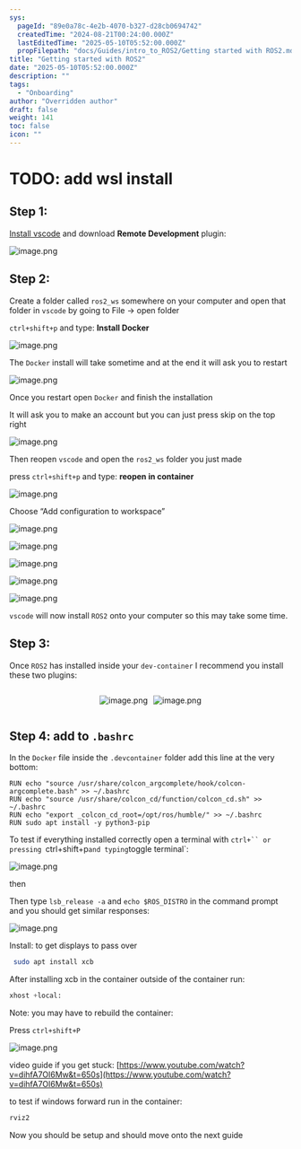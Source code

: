 ```yaml
---
sys:
  pageId: "89e0a78c-4e2b-4070-b327-d28cb0694742"
  createdTime: "2024-08-21T00:24:00.000Z"
  lastEditedTime: "2025-05-10T05:52:00.000Z"
  propFilepath: "docs/Guides/intro_to_ROS2/Getting started with ROS2.md"
title: "Getting started with ROS2"
date: "2025-05-10T05:52:00.000Z"
description: ""
tags:
  - "Onboarding"
author: "Overridden author"
draft: false
weight: 141
toc: false
icon: ""
---
```


# TODO: add wsl install

## Step 1:

[Install vscode](https://code.visualstudio.com/download) and download **Remote Development** plugin:

![image.png](https://prod-files-secure.s3.us-west-2.amazonaws.com/d518164a-d88e-44d1-a4ee-3adb3bd8bce0/efb52993-1881-4a40-b95e-6f020334f022/image.png?X-Amz-Algorithm=AWS4-HMAC-SHA256&X-Amz-Content-Sha256=UNSIGNED-PAYLOAD&X-Amz-Credential=ASIAZI2LB466QD7JS2EH%2F20250623%2Fus-west-2%2Fs3%2Faws4_request&X-Amz-Date=20250623T004622Z&X-Amz-Expires=3600&X-Amz-Security-Token=IQoJb3JpZ2luX2VjEBAaCXVzLXdlc3QtMiJHMEUCIAtNChLzuN%2B4vi5JVyHQT1%2FGNV2u3ozJ9zQgAa8pmBRTAiEA7JSOENePtCCZy%2Fractld9p6FhgtaON2SPTHPLtOBw18qiAQI%2Bf%2F%2F%2F%2F%2F%2F%2F%2F%2F%2FARAAGgw2Mzc0MjMxODM4MDUiDIrdc7wb4vJmLQkvMCrcA750O4J%2FaKkfOcYZqsMpFPsVHS%2F6ZSoG1r6lWS6rzAb2dLeYvx3%2Biw4C8SQYx480qQnneG2tmGDZ72Tur2NKeCd3poTQzdK0SKJrmDAFYkN1%2BAFjl80yHIyvcGGRbNxbpWK10OXee6gfUXetB5PTv5Ct2vyTE2rstNgYvERoL6wdMhWNjK3%2B8OMn0xknI1iGuqGpFDSQv6xjUGanjo7U4FgyWHKqqQa5PZiqq4ttImuLrjRsLe%2BUGuiQIo2Nrk8XbgkgrjJny%2BuNB5VWCr1NqUHvh0KJOBJMP%2BiIYWWk%2FewNEQ%2FTgNlgzGxx7LokQKnCvzxFSQq2B%2BEQqwbZXQCHlXl3O2DoKOMnhnp4QRxJJS4j%2F5zG%2Bx2qjAicAiGq4s9vuFNbUOYCCZouqATXJ%2BgGWNJch9QTOQIbWdG8%2F%2BavPiD4KT3%2B%2F5Tg99O2qugcKkrMFjJaRQgD1cloJtATrSl2i6SgyHHzP98Q5c903%2Fugw1qHTLMrI9QIowl5FHXUOJTJGqQzVaTlmQoIFgglcbXxZo0luHEFBgA%2BHR2JLQ%2Fa%2Bii9cA7K4nZixrKJcDSNDp2Xk9715Q4HG%2BFRsCSpftM0%2B7t5VdgPN8sMEUYaR9zQjed9eK5%2B7%2FO3RzxQhvQ6MJSo4sIGOqUB%2F1Iv2g3VxV2gfIgSWSOLG4wddbviy744NNwEYFKKPLgKeErvUnqctaQYaLQAEZqaxFOaIkIXwdB26%2FHKrftLEskyJivy0%2BpD8x9w9k6H2vJiLZTVZgTYokMTeQXSAR1nqxmHFTjhgtLqjUk76NAiUfa4ZLIoH3wpoJ5ODrRMs98YxL0K4%2FbQFTge%2Bty5KRo1BtsjgWqMGw8%2FltF%2FAgDmU71v8Y81&X-Amz-Signature=76b489f270c68955743e05f4df40360c20ef5f0fd94f183319d7d15d8da153c1&X-Amz-SignedHeaders=host&x-amz-checksum-mode=ENABLED&x-id=GetObject)

## Step 2:

Create a folder called `ros2_ws` somewhere on your computer and open that folder in `vscode` by going to File → open folder 

`ctrl+shift+p` and type: **Install Docker**

![image.png](https://prod-files-secure.s3.us-west-2.amazonaws.com/d518164a-d88e-44d1-a4ee-3adb3bd8bce0/2269dc0e-1cd5-47ff-bceb-c04ad9b2eab0/image.png?X-Amz-Algorithm=AWS4-HMAC-SHA256&X-Amz-Content-Sha256=UNSIGNED-PAYLOAD&X-Amz-Credential=ASIAZI2LB466QD7JS2EH%2F20250623%2Fus-west-2%2Fs3%2Faws4_request&X-Amz-Date=20250623T004622Z&X-Amz-Expires=3600&X-Amz-Security-Token=IQoJb3JpZ2luX2VjEBAaCXVzLXdlc3QtMiJHMEUCIAtNChLzuN%2B4vi5JVyHQT1%2FGNV2u3ozJ9zQgAa8pmBRTAiEA7JSOENePtCCZy%2Fractld9p6FhgtaON2SPTHPLtOBw18qiAQI%2Bf%2F%2F%2F%2F%2F%2F%2F%2F%2F%2FARAAGgw2Mzc0MjMxODM4MDUiDIrdc7wb4vJmLQkvMCrcA750O4J%2FaKkfOcYZqsMpFPsVHS%2F6ZSoG1r6lWS6rzAb2dLeYvx3%2Biw4C8SQYx480qQnneG2tmGDZ72Tur2NKeCd3poTQzdK0SKJrmDAFYkN1%2BAFjl80yHIyvcGGRbNxbpWK10OXee6gfUXetB5PTv5Ct2vyTE2rstNgYvERoL6wdMhWNjK3%2B8OMn0xknI1iGuqGpFDSQv6xjUGanjo7U4FgyWHKqqQa5PZiqq4ttImuLrjRsLe%2BUGuiQIo2Nrk8XbgkgrjJny%2BuNB5VWCr1NqUHvh0KJOBJMP%2BiIYWWk%2FewNEQ%2FTgNlgzGxx7LokQKnCvzxFSQq2B%2BEQqwbZXQCHlXl3O2DoKOMnhnp4QRxJJS4j%2F5zG%2Bx2qjAicAiGq4s9vuFNbUOYCCZouqATXJ%2BgGWNJch9QTOQIbWdG8%2F%2BavPiD4KT3%2B%2F5Tg99O2qugcKkrMFjJaRQgD1cloJtATrSl2i6SgyHHzP98Q5c903%2Fugw1qHTLMrI9QIowl5FHXUOJTJGqQzVaTlmQoIFgglcbXxZo0luHEFBgA%2BHR2JLQ%2Fa%2Bii9cA7K4nZixrKJcDSNDp2Xk9715Q4HG%2BFRsCSpftM0%2B7t5VdgPN8sMEUYaR9zQjed9eK5%2B7%2FO3RzxQhvQ6MJSo4sIGOqUB%2F1Iv2g3VxV2gfIgSWSOLG4wddbviy744NNwEYFKKPLgKeErvUnqctaQYaLQAEZqaxFOaIkIXwdB26%2FHKrftLEskyJivy0%2BpD8x9w9k6H2vJiLZTVZgTYokMTeQXSAR1nqxmHFTjhgtLqjUk76NAiUfa4ZLIoH3wpoJ5ODrRMs98YxL0K4%2FbQFTge%2Bty5KRo1BtsjgWqMGw8%2FltF%2FAgDmU71v8Y81&X-Amz-Signature=4759107e66bcca3601ad58dca258f7f2b5dfe3bd01cb3559fde04c39329ffc7a&X-Amz-SignedHeaders=host&x-amz-checksum-mode=ENABLED&x-id=GetObject)

The `Docker` install will take sometime and at the end it will ask you to restart

![image.png](https://prod-files-secure.s3.us-west-2.amazonaws.com/d518164a-d88e-44d1-a4ee-3adb3bd8bce0/ed233f78-be33-4b1f-b89c-9c346c0e961e/image.png?X-Amz-Algorithm=AWS4-HMAC-SHA256&X-Amz-Content-Sha256=UNSIGNED-PAYLOAD&X-Amz-Credential=ASIAZI2LB466QD7JS2EH%2F20250623%2Fus-west-2%2Fs3%2Faws4_request&X-Amz-Date=20250623T004622Z&X-Amz-Expires=3600&X-Amz-Security-Token=IQoJb3JpZ2luX2VjEBAaCXVzLXdlc3QtMiJHMEUCIAtNChLzuN%2B4vi5JVyHQT1%2FGNV2u3ozJ9zQgAa8pmBRTAiEA7JSOENePtCCZy%2Fractld9p6FhgtaON2SPTHPLtOBw18qiAQI%2Bf%2F%2F%2F%2F%2F%2F%2F%2F%2F%2FARAAGgw2Mzc0MjMxODM4MDUiDIrdc7wb4vJmLQkvMCrcA750O4J%2FaKkfOcYZqsMpFPsVHS%2F6ZSoG1r6lWS6rzAb2dLeYvx3%2Biw4C8SQYx480qQnneG2tmGDZ72Tur2NKeCd3poTQzdK0SKJrmDAFYkN1%2BAFjl80yHIyvcGGRbNxbpWK10OXee6gfUXetB5PTv5Ct2vyTE2rstNgYvERoL6wdMhWNjK3%2B8OMn0xknI1iGuqGpFDSQv6xjUGanjo7U4FgyWHKqqQa5PZiqq4ttImuLrjRsLe%2BUGuiQIo2Nrk8XbgkgrjJny%2BuNB5VWCr1NqUHvh0KJOBJMP%2BiIYWWk%2FewNEQ%2FTgNlgzGxx7LokQKnCvzxFSQq2B%2BEQqwbZXQCHlXl3O2DoKOMnhnp4QRxJJS4j%2F5zG%2Bx2qjAicAiGq4s9vuFNbUOYCCZouqATXJ%2BgGWNJch9QTOQIbWdG8%2F%2BavPiD4KT3%2B%2F5Tg99O2qugcKkrMFjJaRQgD1cloJtATrSl2i6SgyHHzP98Q5c903%2Fugw1qHTLMrI9QIowl5FHXUOJTJGqQzVaTlmQoIFgglcbXxZo0luHEFBgA%2BHR2JLQ%2Fa%2Bii9cA7K4nZixrKJcDSNDp2Xk9715Q4HG%2BFRsCSpftM0%2B7t5VdgPN8sMEUYaR9zQjed9eK5%2B7%2FO3RzxQhvQ6MJSo4sIGOqUB%2F1Iv2g3VxV2gfIgSWSOLG4wddbviy744NNwEYFKKPLgKeErvUnqctaQYaLQAEZqaxFOaIkIXwdB26%2FHKrftLEskyJivy0%2BpD8x9w9k6H2vJiLZTVZgTYokMTeQXSAR1nqxmHFTjhgtLqjUk76NAiUfa4ZLIoH3wpoJ5ODrRMs98YxL0K4%2FbQFTge%2Bty5KRo1BtsjgWqMGw8%2FltF%2FAgDmU71v8Y81&X-Amz-Signature=112b92abcb1eda81f3a6af7f0b31b514b373f76cac7d9837ecaad7b4b7bd0633&X-Amz-SignedHeaders=host&x-amz-checksum-mode=ENABLED&x-id=GetObject)

Once you restart open `Docker` and finish the installation

It will ask you to make an account but you can just press skip on the top right

![image.png](https://prod-files-secure.s3.us-west-2.amazonaws.com/d518164a-d88e-44d1-a4ee-3adb3bd8bce0/21010ad9-1659-4fd9-9f59-9932a09b2a3d/image.png?X-Amz-Algorithm=AWS4-HMAC-SHA256&X-Amz-Content-Sha256=UNSIGNED-PAYLOAD&X-Amz-Credential=ASIAZI2LB466QD7JS2EH%2F20250623%2Fus-west-2%2Fs3%2Faws4_request&X-Amz-Date=20250623T004622Z&X-Amz-Expires=3600&X-Amz-Security-Token=IQoJb3JpZ2luX2VjEBAaCXVzLXdlc3QtMiJHMEUCIAtNChLzuN%2B4vi5JVyHQT1%2FGNV2u3ozJ9zQgAa8pmBRTAiEA7JSOENePtCCZy%2Fractld9p6FhgtaON2SPTHPLtOBw18qiAQI%2Bf%2F%2F%2F%2F%2F%2F%2F%2F%2F%2FARAAGgw2Mzc0MjMxODM4MDUiDIrdc7wb4vJmLQkvMCrcA750O4J%2FaKkfOcYZqsMpFPsVHS%2F6ZSoG1r6lWS6rzAb2dLeYvx3%2Biw4C8SQYx480qQnneG2tmGDZ72Tur2NKeCd3poTQzdK0SKJrmDAFYkN1%2BAFjl80yHIyvcGGRbNxbpWK10OXee6gfUXetB5PTv5Ct2vyTE2rstNgYvERoL6wdMhWNjK3%2B8OMn0xknI1iGuqGpFDSQv6xjUGanjo7U4FgyWHKqqQa5PZiqq4ttImuLrjRsLe%2BUGuiQIo2Nrk8XbgkgrjJny%2BuNB5VWCr1NqUHvh0KJOBJMP%2BiIYWWk%2FewNEQ%2FTgNlgzGxx7LokQKnCvzxFSQq2B%2BEQqwbZXQCHlXl3O2DoKOMnhnp4QRxJJS4j%2F5zG%2Bx2qjAicAiGq4s9vuFNbUOYCCZouqATXJ%2BgGWNJch9QTOQIbWdG8%2F%2BavPiD4KT3%2B%2F5Tg99O2qugcKkrMFjJaRQgD1cloJtATrSl2i6SgyHHzP98Q5c903%2Fugw1qHTLMrI9QIowl5FHXUOJTJGqQzVaTlmQoIFgglcbXxZo0luHEFBgA%2BHR2JLQ%2Fa%2Bii9cA7K4nZixrKJcDSNDp2Xk9715Q4HG%2BFRsCSpftM0%2B7t5VdgPN8sMEUYaR9zQjed9eK5%2B7%2FO3RzxQhvQ6MJSo4sIGOqUB%2F1Iv2g3VxV2gfIgSWSOLG4wddbviy744NNwEYFKKPLgKeErvUnqctaQYaLQAEZqaxFOaIkIXwdB26%2FHKrftLEskyJivy0%2BpD8x9w9k6H2vJiLZTVZgTYokMTeQXSAR1nqxmHFTjhgtLqjUk76NAiUfa4ZLIoH3wpoJ5ODrRMs98YxL0K4%2FbQFTge%2Bty5KRo1BtsjgWqMGw8%2FltF%2FAgDmU71v8Y81&X-Amz-Signature=7fec4ded599d02925c33229830a69144949fca8261e18e50972f3a7a6b6d4721&X-Amz-SignedHeaders=host&x-amz-checksum-mode=ENABLED&x-id=GetObject)

Then reopen `vscode` and open the `ros2_ws` folder you just made

press `ctrl+shift+p` and type: **reopen in container**

![image.png](https://prod-files-secure.s3.us-west-2.amazonaws.com/d518164a-d88e-44d1-a4ee-3adb3bd8bce0/4e93b8c2-41ad-488c-8095-c74205196118/image.png?X-Amz-Algorithm=AWS4-HMAC-SHA256&X-Amz-Content-Sha256=UNSIGNED-PAYLOAD&X-Amz-Credential=ASIAZI2LB466QD7JS2EH%2F20250623%2Fus-west-2%2Fs3%2Faws4_request&X-Amz-Date=20250623T004622Z&X-Amz-Expires=3600&X-Amz-Security-Token=IQoJb3JpZ2luX2VjEBAaCXVzLXdlc3QtMiJHMEUCIAtNChLzuN%2B4vi5JVyHQT1%2FGNV2u3ozJ9zQgAa8pmBRTAiEA7JSOENePtCCZy%2Fractld9p6FhgtaON2SPTHPLtOBw18qiAQI%2Bf%2F%2F%2F%2F%2F%2F%2F%2F%2F%2FARAAGgw2Mzc0MjMxODM4MDUiDIrdc7wb4vJmLQkvMCrcA750O4J%2FaKkfOcYZqsMpFPsVHS%2F6ZSoG1r6lWS6rzAb2dLeYvx3%2Biw4C8SQYx480qQnneG2tmGDZ72Tur2NKeCd3poTQzdK0SKJrmDAFYkN1%2BAFjl80yHIyvcGGRbNxbpWK10OXee6gfUXetB5PTv5Ct2vyTE2rstNgYvERoL6wdMhWNjK3%2B8OMn0xknI1iGuqGpFDSQv6xjUGanjo7U4FgyWHKqqQa5PZiqq4ttImuLrjRsLe%2BUGuiQIo2Nrk8XbgkgrjJny%2BuNB5VWCr1NqUHvh0KJOBJMP%2BiIYWWk%2FewNEQ%2FTgNlgzGxx7LokQKnCvzxFSQq2B%2BEQqwbZXQCHlXl3O2DoKOMnhnp4QRxJJS4j%2F5zG%2Bx2qjAicAiGq4s9vuFNbUOYCCZouqATXJ%2BgGWNJch9QTOQIbWdG8%2F%2BavPiD4KT3%2B%2F5Tg99O2qugcKkrMFjJaRQgD1cloJtATrSl2i6SgyHHzP98Q5c903%2Fugw1qHTLMrI9QIowl5FHXUOJTJGqQzVaTlmQoIFgglcbXxZo0luHEFBgA%2BHR2JLQ%2Fa%2Bii9cA7K4nZixrKJcDSNDp2Xk9715Q4HG%2BFRsCSpftM0%2B7t5VdgPN8sMEUYaR9zQjed9eK5%2B7%2FO3RzxQhvQ6MJSo4sIGOqUB%2F1Iv2g3VxV2gfIgSWSOLG4wddbviy744NNwEYFKKPLgKeErvUnqctaQYaLQAEZqaxFOaIkIXwdB26%2FHKrftLEskyJivy0%2BpD8x9w9k6H2vJiLZTVZgTYokMTeQXSAR1nqxmHFTjhgtLqjUk76NAiUfa4ZLIoH3wpoJ5ODrRMs98YxL0K4%2FbQFTge%2Bty5KRo1BtsjgWqMGw8%2FltF%2FAgDmU71v8Y81&X-Amz-Signature=0d860cfd8dece5dd9e6279ba840441d28b7a8c825f706bcfed4ee40d9cd53d80&X-Amz-SignedHeaders=host&x-amz-checksum-mode=ENABLED&x-id=GetObject)

Choose “Add configuration to workspace”

![image.png](https://prod-files-secure.s3.us-west-2.amazonaws.com/d518164a-d88e-44d1-a4ee-3adb3bd8bce0/9560b282-5060-4989-ba37-97e7b2c22476/image.png?X-Amz-Algorithm=AWS4-HMAC-SHA256&X-Amz-Content-Sha256=UNSIGNED-PAYLOAD&X-Amz-Credential=ASIAZI2LB466QD7JS2EH%2F20250623%2Fus-west-2%2Fs3%2Faws4_request&X-Amz-Date=20250623T004622Z&X-Amz-Expires=3600&X-Amz-Security-Token=IQoJb3JpZ2luX2VjEBAaCXVzLXdlc3QtMiJHMEUCIAtNChLzuN%2B4vi5JVyHQT1%2FGNV2u3ozJ9zQgAa8pmBRTAiEA7JSOENePtCCZy%2Fractld9p6FhgtaON2SPTHPLtOBw18qiAQI%2Bf%2F%2F%2F%2F%2F%2F%2F%2F%2F%2FARAAGgw2Mzc0MjMxODM4MDUiDIrdc7wb4vJmLQkvMCrcA750O4J%2FaKkfOcYZqsMpFPsVHS%2F6ZSoG1r6lWS6rzAb2dLeYvx3%2Biw4C8SQYx480qQnneG2tmGDZ72Tur2NKeCd3poTQzdK0SKJrmDAFYkN1%2BAFjl80yHIyvcGGRbNxbpWK10OXee6gfUXetB5PTv5Ct2vyTE2rstNgYvERoL6wdMhWNjK3%2B8OMn0xknI1iGuqGpFDSQv6xjUGanjo7U4FgyWHKqqQa5PZiqq4ttImuLrjRsLe%2BUGuiQIo2Nrk8XbgkgrjJny%2BuNB5VWCr1NqUHvh0KJOBJMP%2BiIYWWk%2FewNEQ%2FTgNlgzGxx7LokQKnCvzxFSQq2B%2BEQqwbZXQCHlXl3O2DoKOMnhnp4QRxJJS4j%2F5zG%2Bx2qjAicAiGq4s9vuFNbUOYCCZouqATXJ%2BgGWNJch9QTOQIbWdG8%2F%2BavPiD4KT3%2B%2F5Tg99O2qugcKkrMFjJaRQgD1cloJtATrSl2i6SgyHHzP98Q5c903%2Fugw1qHTLMrI9QIowl5FHXUOJTJGqQzVaTlmQoIFgglcbXxZo0luHEFBgA%2BHR2JLQ%2Fa%2Bii9cA7K4nZixrKJcDSNDp2Xk9715Q4HG%2BFRsCSpftM0%2B7t5VdgPN8sMEUYaR9zQjed9eK5%2B7%2FO3RzxQhvQ6MJSo4sIGOqUB%2F1Iv2g3VxV2gfIgSWSOLG4wddbviy744NNwEYFKKPLgKeErvUnqctaQYaLQAEZqaxFOaIkIXwdB26%2FHKrftLEskyJivy0%2BpD8x9w9k6H2vJiLZTVZgTYokMTeQXSAR1nqxmHFTjhgtLqjUk76NAiUfa4ZLIoH3wpoJ5ODrRMs98YxL0K4%2FbQFTge%2Bty5KRo1BtsjgWqMGw8%2FltF%2FAgDmU71v8Y81&X-Amz-Signature=0f52b91e61beef92da7e81e4960d009f5c058314662e84a1ab5878b416a2f2fa&X-Amz-SignedHeaders=host&x-amz-checksum-mode=ENABLED&x-id=GetObject)

![image.png](https://prod-files-secure.s3.us-west-2.amazonaws.com/d518164a-d88e-44d1-a4ee-3adb3bd8bce0/2ee63f81-886b-48e8-a553-dc6e5eac99e4/image.png?X-Amz-Algorithm=AWS4-HMAC-SHA256&X-Amz-Content-Sha256=UNSIGNED-PAYLOAD&X-Amz-Credential=ASIAZI2LB466QD7JS2EH%2F20250623%2Fus-west-2%2Fs3%2Faws4_request&X-Amz-Date=20250623T004622Z&X-Amz-Expires=3600&X-Amz-Security-Token=IQoJb3JpZ2luX2VjEBAaCXVzLXdlc3QtMiJHMEUCIAtNChLzuN%2B4vi5JVyHQT1%2FGNV2u3ozJ9zQgAa8pmBRTAiEA7JSOENePtCCZy%2Fractld9p6FhgtaON2SPTHPLtOBw18qiAQI%2Bf%2F%2F%2F%2F%2F%2F%2F%2F%2F%2FARAAGgw2Mzc0MjMxODM4MDUiDIrdc7wb4vJmLQkvMCrcA750O4J%2FaKkfOcYZqsMpFPsVHS%2F6ZSoG1r6lWS6rzAb2dLeYvx3%2Biw4C8SQYx480qQnneG2tmGDZ72Tur2NKeCd3poTQzdK0SKJrmDAFYkN1%2BAFjl80yHIyvcGGRbNxbpWK10OXee6gfUXetB5PTv5Ct2vyTE2rstNgYvERoL6wdMhWNjK3%2B8OMn0xknI1iGuqGpFDSQv6xjUGanjo7U4FgyWHKqqQa5PZiqq4ttImuLrjRsLe%2BUGuiQIo2Nrk8XbgkgrjJny%2BuNB5VWCr1NqUHvh0KJOBJMP%2BiIYWWk%2FewNEQ%2FTgNlgzGxx7LokQKnCvzxFSQq2B%2BEQqwbZXQCHlXl3O2DoKOMnhnp4QRxJJS4j%2F5zG%2Bx2qjAicAiGq4s9vuFNbUOYCCZouqATXJ%2BgGWNJch9QTOQIbWdG8%2F%2BavPiD4KT3%2B%2F5Tg99O2qugcKkrMFjJaRQgD1cloJtATrSl2i6SgyHHzP98Q5c903%2Fugw1qHTLMrI9QIowl5FHXUOJTJGqQzVaTlmQoIFgglcbXxZo0luHEFBgA%2BHR2JLQ%2Fa%2Bii9cA7K4nZixrKJcDSNDp2Xk9715Q4HG%2BFRsCSpftM0%2B7t5VdgPN8sMEUYaR9zQjed9eK5%2B7%2FO3RzxQhvQ6MJSo4sIGOqUB%2F1Iv2g3VxV2gfIgSWSOLG4wddbviy744NNwEYFKKPLgKeErvUnqctaQYaLQAEZqaxFOaIkIXwdB26%2FHKrftLEskyJivy0%2BpD8x9w9k6H2vJiLZTVZgTYokMTeQXSAR1nqxmHFTjhgtLqjUk76NAiUfa4ZLIoH3wpoJ5ODrRMs98YxL0K4%2FbQFTge%2Bty5KRo1BtsjgWqMGw8%2FltF%2FAgDmU71v8Y81&X-Amz-Signature=cba4f19717507ff536021e4b1f232b5f8fdb54350e6af96e45a56c1882d0aa44&X-Amz-SignedHeaders=host&x-amz-checksum-mode=ENABLED&x-id=GetObject)

![image.png](https://prod-files-secure.s3.us-west-2.amazonaws.com/d518164a-d88e-44d1-a4ee-3adb3bd8bce0/ae1580b2-b048-407e-aed9-b584224a7a04/image.png?X-Amz-Algorithm=AWS4-HMAC-SHA256&X-Amz-Content-Sha256=UNSIGNED-PAYLOAD&X-Amz-Credential=ASIAZI2LB466QD7JS2EH%2F20250623%2Fus-west-2%2Fs3%2Faws4_request&X-Amz-Date=20250623T004622Z&X-Amz-Expires=3600&X-Amz-Security-Token=IQoJb3JpZ2luX2VjEBAaCXVzLXdlc3QtMiJHMEUCIAtNChLzuN%2B4vi5JVyHQT1%2FGNV2u3ozJ9zQgAa8pmBRTAiEA7JSOENePtCCZy%2Fractld9p6FhgtaON2SPTHPLtOBw18qiAQI%2Bf%2F%2F%2F%2F%2F%2F%2F%2F%2F%2FARAAGgw2Mzc0MjMxODM4MDUiDIrdc7wb4vJmLQkvMCrcA750O4J%2FaKkfOcYZqsMpFPsVHS%2F6ZSoG1r6lWS6rzAb2dLeYvx3%2Biw4C8SQYx480qQnneG2tmGDZ72Tur2NKeCd3poTQzdK0SKJrmDAFYkN1%2BAFjl80yHIyvcGGRbNxbpWK10OXee6gfUXetB5PTv5Ct2vyTE2rstNgYvERoL6wdMhWNjK3%2B8OMn0xknI1iGuqGpFDSQv6xjUGanjo7U4FgyWHKqqQa5PZiqq4ttImuLrjRsLe%2BUGuiQIo2Nrk8XbgkgrjJny%2BuNB5VWCr1NqUHvh0KJOBJMP%2BiIYWWk%2FewNEQ%2FTgNlgzGxx7LokQKnCvzxFSQq2B%2BEQqwbZXQCHlXl3O2DoKOMnhnp4QRxJJS4j%2F5zG%2Bx2qjAicAiGq4s9vuFNbUOYCCZouqATXJ%2BgGWNJch9QTOQIbWdG8%2F%2BavPiD4KT3%2B%2F5Tg99O2qugcKkrMFjJaRQgD1cloJtATrSl2i6SgyHHzP98Q5c903%2Fugw1qHTLMrI9QIowl5FHXUOJTJGqQzVaTlmQoIFgglcbXxZo0luHEFBgA%2BHR2JLQ%2Fa%2Bii9cA7K4nZixrKJcDSNDp2Xk9715Q4HG%2BFRsCSpftM0%2B7t5VdgPN8sMEUYaR9zQjed9eK5%2B7%2FO3RzxQhvQ6MJSo4sIGOqUB%2F1Iv2g3VxV2gfIgSWSOLG4wddbviy744NNwEYFKKPLgKeErvUnqctaQYaLQAEZqaxFOaIkIXwdB26%2FHKrftLEskyJivy0%2BpD8x9w9k6H2vJiLZTVZgTYokMTeQXSAR1nqxmHFTjhgtLqjUk76NAiUfa4ZLIoH3wpoJ5ODrRMs98YxL0K4%2FbQFTge%2Bty5KRo1BtsjgWqMGw8%2FltF%2FAgDmU71v8Y81&X-Amz-Signature=6f0cca8192bb343b64efb989ef343b20af1e7bda255c07f41900453897c855ed&X-Amz-SignedHeaders=host&x-amz-checksum-mode=ENABLED&x-id=GetObject)

![image.png](https://prod-files-secure.s3.us-west-2.amazonaws.com/d518164a-d88e-44d1-a4ee-3adb3bd8bce0/53255b28-f75e-430f-b9e3-c0ac8577e42b/image.png?X-Amz-Algorithm=AWS4-HMAC-SHA256&X-Amz-Content-Sha256=UNSIGNED-PAYLOAD&X-Amz-Credential=ASIAZI2LB466QD7JS2EH%2F20250623%2Fus-west-2%2Fs3%2Faws4_request&X-Amz-Date=20250623T004622Z&X-Amz-Expires=3600&X-Amz-Security-Token=IQoJb3JpZ2luX2VjEBAaCXVzLXdlc3QtMiJHMEUCIAtNChLzuN%2B4vi5JVyHQT1%2FGNV2u3ozJ9zQgAa8pmBRTAiEA7JSOENePtCCZy%2Fractld9p6FhgtaON2SPTHPLtOBw18qiAQI%2Bf%2F%2F%2F%2F%2F%2F%2F%2F%2F%2FARAAGgw2Mzc0MjMxODM4MDUiDIrdc7wb4vJmLQkvMCrcA750O4J%2FaKkfOcYZqsMpFPsVHS%2F6ZSoG1r6lWS6rzAb2dLeYvx3%2Biw4C8SQYx480qQnneG2tmGDZ72Tur2NKeCd3poTQzdK0SKJrmDAFYkN1%2BAFjl80yHIyvcGGRbNxbpWK10OXee6gfUXetB5PTv5Ct2vyTE2rstNgYvERoL6wdMhWNjK3%2B8OMn0xknI1iGuqGpFDSQv6xjUGanjo7U4FgyWHKqqQa5PZiqq4ttImuLrjRsLe%2BUGuiQIo2Nrk8XbgkgrjJny%2BuNB5VWCr1NqUHvh0KJOBJMP%2BiIYWWk%2FewNEQ%2FTgNlgzGxx7LokQKnCvzxFSQq2B%2BEQqwbZXQCHlXl3O2DoKOMnhnp4QRxJJS4j%2F5zG%2Bx2qjAicAiGq4s9vuFNbUOYCCZouqATXJ%2BgGWNJch9QTOQIbWdG8%2F%2BavPiD4KT3%2B%2F5Tg99O2qugcKkrMFjJaRQgD1cloJtATrSl2i6SgyHHzP98Q5c903%2Fugw1qHTLMrI9QIowl5FHXUOJTJGqQzVaTlmQoIFgglcbXxZo0luHEFBgA%2BHR2JLQ%2Fa%2Bii9cA7K4nZixrKJcDSNDp2Xk9715Q4HG%2BFRsCSpftM0%2B7t5VdgPN8sMEUYaR9zQjed9eK5%2B7%2FO3RzxQhvQ6MJSo4sIGOqUB%2F1Iv2g3VxV2gfIgSWSOLG4wddbviy744NNwEYFKKPLgKeErvUnqctaQYaLQAEZqaxFOaIkIXwdB26%2FHKrftLEskyJivy0%2BpD8x9w9k6H2vJiLZTVZgTYokMTeQXSAR1nqxmHFTjhgtLqjUk76NAiUfa4ZLIoH3wpoJ5ODrRMs98YxL0K4%2FbQFTge%2Bty5KRo1BtsjgWqMGw8%2FltF%2FAgDmU71v8Y81&X-Amz-Signature=6bd04fb99f1e88eab551a696fd334d768777a8e11e88124dbed8f43e9efa08dc&X-Amz-SignedHeaders=host&x-amz-checksum-mode=ENABLED&x-id=GetObject)

![image.png](https://prod-files-secure.s3.us-west-2.amazonaws.com/d518164a-d88e-44d1-a4ee-3adb3bd8bce0/7c562767-5af9-4ffb-97d1-327bcdf4ee00/image.png?X-Amz-Algorithm=AWS4-HMAC-SHA256&X-Amz-Content-Sha256=UNSIGNED-PAYLOAD&X-Amz-Credential=ASIAZI2LB466QD7JS2EH%2F20250623%2Fus-west-2%2Fs3%2Faws4_request&X-Amz-Date=20250623T004622Z&X-Amz-Expires=3600&X-Amz-Security-Token=IQoJb3JpZ2luX2VjEBAaCXVzLXdlc3QtMiJHMEUCIAtNChLzuN%2B4vi5JVyHQT1%2FGNV2u3ozJ9zQgAa8pmBRTAiEA7JSOENePtCCZy%2Fractld9p6FhgtaON2SPTHPLtOBw18qiAQI%2Bf%2F%2F%2F%2F%2F%2F%2F%2F%2F%2FARAAGgw2Mzc0MjMxODM4MDUiDIrdc7wb4vJmLQkvMCrcA750O4J%2FaKkfOcYZqsMpFPsVHS%2F6ZSoG1r6lWS6rzAb2dLeYvx3%2Biw4C8SQYx480qQnneG2tmGDZ72Tur2NKeCd3poTQzdK0SKJrmDAFYkN1%2BAFjl80yHIyvcGGRbNxbpWK10OXee6gfUXetB5PTv5Ct2vyTE2rstNgYvERoL6wdMhWNjK3%2B8OMn0xknI1iGuqGpFDSQv6xjUGanjo7U4FgyWHKqqQa5PZiqq4ttImuLrjRsLe%2BUGuiQIo2Nrk8XbgkgrjJny%2BuNB5VWCr1NqUHvh0KJOBJMP%2BiIYWWk%2FewNEQ%2FTgNlgzGxx7LokQKnCvzxFSQq2B%2BEQqwbZXQCHlXl3O2DoKOMnhnp4QRxJJS4j%2F5zG%2Bx2qjAicAiGq4s9vuFNbUOYCCZouqATXJ%2BgGWNJch9QTOQIbWdG8%2F%2BavPiD4KT3%2B%2F5Tg99O2qugcKkrMFjJaRQgD1cloJtATrSl2i6SgyHHzP98Q5c903%2Fugw1qHTLMrI9QIowl5FHXUOJTJGqQzVaTlmQoIFgglcbXxZo0luHEFBgA%2BHR2JLQ%2Fa%2Bii9cA7K4nZixrKJcDSNDp2Xk9715Q4HG%2BFRsCSpftM0%2B7t5VdgPN8sMEUYaR9zQjed9eK5%2B7%2FO3RzxQhvQ6MJSo4sIGOqUB%2F1Iv2g3VxV2gfIgSWSOLG4wddbviy744NNwEYFKKPLgKeErvUnqctaQYaLQAEZqaxFOaIkIXwdB26%2FHKrftLEskyJivy0%2BpD8x9w9k6H2vJiLZTVZgTYokMTeQXSAR1nqxmHFTjhgtLqjUk76NAiUfa4ZLIoH3wpoJ5ODrRMs98YxL0K4%2FbQFTge%2Bty5KRo1BtsjgWqMGw8%2FltF%2FAgDmU71v8Y81&X-Amz-Signature=f5ccc7fbc5a5ec5ad842eea4e5ea833b8e55e1533b347898831e06de1a5f261b&X-Amz-SignedHeaders=host&x-amz-checksum-mode=ENABLED&x-id=GetObject)

`vscode` will now install `ROS2` onto your computer so this may take some time.

## Step 3:

Once `ROS2` has installed inside your `dev-container` I recommend you install these two plugins:

<div style="display: flex;flex-direction: row; column-gap:10px; max-width: 630px;justify-content: center;">
<div>

![image.png](https://prod-files-secure.s3.us-west-2.amazonaws.com/d518164a-d88e-44d1-a4ee-3adb3bd8bce0/3fc3d550-5a54-4ba1-ba6b-faa01cdb7369/image.png?X-Amz-Algorithm=AWS4-HMAC-SHA256&X-Amz-Content-Sha256=UNSIGNED-PAYLOAD&X-Amz-Credential=ASIAZI2LB4667H2UG643%2F20250623%2Fus-west-2%2Fs3%2Faws4_request&X-Amz-Date=20250623T004627Z&X-Amz-Expires=3600&X-Amz-Security-Token=IQoJb3JpZ2luX2VjEBAaCXVzLXdlc3QtMiJHMEUCIQDbDraecfWosvsWo23AyUduddXjNaCBUZj4NGMJ%2FMsMswIgBQxpLcAUa4yv25VlnofI%2FZ37Ma8sKhzBemcOFU1zAtEqiAQI%2Bf%2F%2F%2F%2F%2F%2F%2F%2F%2F%2FARAAGgw2Mzc0MjMxODM4MDUiDBrfwJ5T%2BSNOCLGiPSrcA1jgvyvWv3qORnG0r8Fujq0p4lbp%2FHqbTOC2NaqPVMasdlZWvLNgOl%2BfhzEcmbY0WWGq7L1Xavyn3f0toiNqucihoXjpAucyCWDoipI0pQXmfBQSX8TZKv%2FFuEfl4GqKETsEcL689AIXS24VZJSPoLJG7jTQLCHJVOImCc%2FGhKYMgHNI0BUPc4wIowarLg0QjziLW4o1kUSvF7c6%2FLTKRnEmXutDjYmHpTbms6AcHRPvu9rIqHGbdwdTtcIsX89YaIYk0Up6xozFBYJUthPe%2BDutgKjt0U8MXIbPMyGYeNSYKKnfdbg2hh1DVKUlDvpq7nleILHMFiNaqWrgsy84wtcC3GtpRTf%2FukBcugClIQ62ihCb8%2BsY%2BuX8itG%2FohcDMfPxC%2BLRlgjlmDU%2FYet4wMtJdnMUnlMzLZRr7UsEtjqzMSbP18z0AshOf9w3tAf8JcwklczO7uK%2FAV6Z72UsLOydTAqP%2FyP5iVueE2%2FP913nawpQeqlAO5Q3iNCK%2F9leKDk5DHeaq1xBAm1fjHtm7t3wZUaDucU3eitA1e9iqHwF%2FlHXNq2hGliNawi5W4nWMvESM0CqDqnh8e0tAwfcYmuI2F9d936AkUIUVwuoWSmfWKfCfN8NHcBRumprMN6n4sIGOqUBsKLSJ%2BUtlJMv1aUSKVKZph1NaxRy0YSb4o4FFW0k8Cc2egD9HUkoEqlFsBul4UFXMxdrpLviR8p%2BqnFKD8rSzusYTiqMLfZdqs5sN3dEWDyQKWoN1qmooxXHScxVJ9fVzEtK%2B4qYMLU1Wsr2B0IY%2F6NcwGNaDKUH8OcUcUq%2FhgC8chv3HZaGesnQTJk6stOgVZqTc043SXCU7u%2BOxTU0etwwTtPJ&X-Amz-Signature=b6a8fa53e84f377a6064a021eaf23a47506c79a1d4d0f8d27021c1db79a5708f&X-Amz-SignedHeaders=host&x-amz-checksum-mode=ENABLED&x-id=GetObject)

</div>
<div>

![image.png](https://prod-files-secure.s3.us-west-2.amazonaws.com/d518164a-d88e-44d1-a4ee-3adb3bd8bce0/d994cc66-13c2-4093-a5a3-f84cf4601a82/image.png?X-Amz-Algorithm=AWS4-HMAC-SHA256&X-Amz-Content-Sha256=UNSIGNED-PAYLOAD&X-Amz-Credential=ASIAZI2LB466VXNLRWOE%2F20250623%2Fus-west-2%2Fs3%2Faws4_request&X-Amz-Date=20250623T004627Z&X-Amz-Expires=3600&X-Amz-Security-Token=IQoJb3JpZ2luX2VjEBAaCXVzLXdlc3QtMiJGMEQCICvFuFPJINYa6AYKxDQSutUbVTDscZtCx990p5rGSHOWAiAtUSbBU17U2lDjRG3zexIjZTLah5WfhWVwYKP0b%2FYTVyqIBAj5%2F%2F%2F%2F%2F%2F%2F%2F%2F%2F8BEAAaDDYzNzQyMzE4MzgwNSIMVbi78SY07Wt4tlIUKtwDl9bCTF34PA8Gj5nnhylw25r60kmIN7SltjLX9oy0XlusH36HyjzSq6zPMqPChWOCbOSXLnqj3pT%2BvpO5C%2Bgm%2BZAf0tWAmiwXr2QVQSQEVj%2F2%2FgLi40TojPUaLbAE1I1iow9YcsSogTkPQINPLvRSG5YlQ%2Fujwqz%2FrEQ8tQ6tamruR4IGD9p8fkI%2FnesD0iHXREGUpRAuEJvc2hV1LygKXhYFF5dEst0YSW0OSwUR4v5u1phIXqWdptl4PEeGnyfp5LG5wrAyLEqfn9a3Lszf2751EC4HocdoJP5Bv2eCCE6pjruh1evMKIXYnqPra6%2BdE1HzKo3hprI97XbImxISpKy2Ccw2qlzq6tNk3un8YFt2N4RFPTammQ7gwonuEb0xIrxM7qhmoK0%2F%2BRfXGndHnWwZhaevEYYr2UDyiL5n3kPy5oQZ3XMHtyz7q1Juk7c9KI5TpZLIW7k%2B6TyHtA6u2BVVaRY98kxrXNhuxEeUWiaupyscWU%2Fwt3uTDnGPlFTT3A3QMVTxSalzWPb7RLWmSsaHLGMyH96vs0WBZjbtYV8eXcS2lMFBpRIzSoXosaT8nG3TBgRiY7U4Sfh5l4CfJ7WPDZtMFCrrLy6oL34ekB6iFv%2BJHSEDpFroJzYwhqfiwgY6pgGSb5THKFhfzf4xDiXFOkde2qPkuysLL4Dm%2BtyZnMBgpEpeeFiKP1%2BVChiMRanWmfuGc%2FUqqa9KeYNXc2nqmctCkQ0%2Bt%2B5sVefupPlvlwB0Xt11%2B27ksNT6Qnxk3W%2Bgr2dk5BHNDviZtffAimVDlkgLKlaYAlKapYT7Pd%2FjRAW%2Ff6giHK8u4euLZ0ocMD8b4x%2B1e1msuiCNUBdbKQsnu6%2FP2jd5FsMp&X-Amz-Signature=926957f05fc2bbb86f2066ff0a59a9a5d6fc8ab27e4fa47f8386d3f1010e2151&X-Amz-SignedHeaders=host&x-amz-checksum-mode=ENABLED&x-id=GetObject)

</div>
</div>

## Step 4: add to `.bashrc`

In the `Docker` file inside the `.devcontainer` folder add this line at the very bottom: 

```docker
RUN echo "source /usr/share/colcon_argcomplete/hook/colcon-argcomplete.bash" >> ~/.bashrc
RUN echo "source /usr/share/colcon_cd/function/colcon_cd.sh" >> ~/.bashrc
RUN echo "export _colcon_cd_root=/opt/ros/humble/" >> ~/.bashrc
RUN sudo apt install -y python3-pip 
```

To test if everything installed correctly open a terminal with `ctrl+`` or pressing `ctrl+shift+p` and typing `toggle terminal`:

![image.png](https://prod-files-secure.s3.us-west-2.amazonaws.com/d518164a-d88e-44d1-a4ee-3adb3bd8bce0/6a4943d8-b04e-4c02-9a58-775f3384d1a5/image.png?X-Amz-Algorithm=AWS4-HMAC-SHA256&X-Amz-Content-Sha256=UNSIGNED-PAYLOAD&X-Amz-Credential=ASIAZI2LB466QD7JS2EH%2F20250623%2Fus-west-2%2Fs3%2Faws4_request&X-Amz-Date=20250623T004622Z&X-Amz-Expires=3600&X-Amz-Security-Token=IQoJb3JpZ2luX2VjEBAaCXVzLXdlc3QtMiJHMEUCIAtNChLzuN%2B4vi5JVyHQT1%2FGNV2u3ozJ9zQgAa8pmBRTAiEA7JSOENePtCCZy%2Fractld9p6FhgtaON2SPTHPLtOBw18qiAQI%2Bf%2F%2F%2F%2F%2F%2F%2F%2F%2F%2FARAAGgw2Mzc0MjMxODM4MDUiDIrdc7wb4vJmLQkvMCrcA750O4J%2FaKkfOcYZqsMpFPsVHS%2F6ZSoG1r6lWS6rzAb2dLeYvx3%2Biw4C8SQYx480qQnneG2tmGDZ72Tur2NKeCd3poTQzdK0SKJrmDAFYkN1%2BAFjl80yHIyvcGGRbNxbpWK10OXee6gfUXetB5PTv5Ct2vyTE2rstNgYvERoL6wdMhWNjK3%2B8OMn0xknI1iGuqGpFDSQv6xjUGanjo7U4FgyWHKqqQa5PZiqq4ttImuLrjRsLe%2BUGuiQIo2Nrk8XbgkgrjJny%2BuNB5VWCr1NqUHvh0KJOBJMP%2BiIYWWk%2FewNEQ%2FTgNlgzGxx7LokQKnCvzxFSQq2B%2BEQqwbZXQCHlXl3O2DoKOMnhnp4QRxJJS4j%2F5zG%2Bx2qjAicAiGq4s9vuFNbUOYCCZouqATXJ%2BgGWNJch9QTOQIbWdG8%2F%2BavPiD4KT3%2B%2F5Tg99O2qugcKkrMFjJaRQgD1cloJtATrSl2i6SgyHHzP98Q5c903%2Fugw1qHTLMrI9QIowl5FHXUOJTJGqQzVaTlmQoIFgglcbXxZo0luHEFBgA%2BHR2JLQ%2Fa%2Bii9cA7K4nZixrKJcDSNDp2Xk9715Q4HG%2BFRsCSpftM0%2B7t5VdgPN8sMEUYaR9zQjed9eK5%2B7%2FO3RzxQhvQ6MJSo4sIGOqUB%2F1Iv2g3VxV2gfIgSWSOLG4wddbviy744NNwEYFKKPLgKeErvUnqctaQYaLQAEZqaxFOaIkIXwdB26%2FHKrftLEskyJivy0%2BpD8x9w9k6H2vJiLZTVZgTYokMTeQXSAR1nqxmHFTjhgtLqjUk76NAiUfa4ZLIoH3wpoJ5ODrRMs98YxL0K4%2FbQFTge%2Bty5KRo1BtsjgWqMGw8%2FltF%2FAgDmU71v8Y81&X-Amz-Signature=ee018d00387a80076d77454d5f181febf38373cd4cbb454a55134097099d0833&X-Amz-SignedHeaders=host&x-amz-checksum-mode=ENABLED&x-id=GetObject)

then 

Then type `lsb_release -a` and `echo $ROS_DISTRO` in the command prompt and you should get similar responses:

![image.png](https://prod-files-secure.s3.us-west-2.amazonaws.com/d518164a-d88e-44d1-a4ee-3adb3bd8bce0/3e635dec-a805-4e85-8b9e-d000e5b71a4e/image.png?X-Amz-Algorithm=AWS4-HMAC-SHA256&X-Amz-Content-Sha256=UNSIGNED-PAYLOAD&X-Amz-Credential=ASIAZI2LB466QD7JS2EH%2F20250623%2Fus-west-2%2Fs3%2Faws4_request&X-Amz-Date=20250623T004622Z&X-Amz-Expires=3600&X-Amz-Security-Token=IQoJb3JpZ2luX2VjEBAaCXVzLXdlc3QtMiJHMEUCIAtNChLzuN%2B4vi5JVyHQT1%2FGNV2u3ozJ9zQgAa8pmBRTAiEA7JSOENePtCCZy%2Fractld9p6FhgtaON2SPTHPLtOBw18qiAQI%2Bf%2F%2F%2F%2F%2F%2F%2F%2F%2F%2FARAAGgw2Mzc0MjMxODM4MDUiDIrdc7wb4vJmLQkvMCrcA750O4J%2FaKkfOcYZqsMpFPsVHS%2F6ZSoG1r6lWS6rzAb2dLeYvx3%2Biw4C8SQYx480qQnneG2tmGDZ72Tur2NKeCd3poTQzdK0SKJrmDAFYkN1%2BAFjl80yHIyvcGGRbNxbpWK10OXee6gfUXetB5PTv5Ct2vyTE2rstNgYvERoL6wdMhWNjK3%2B8OMn0xknI1iGuqGpFDSQv6xjUGanjo7U4FgyWHKqqQa5PZiqq4ttImuLrjRsLe%2BUGuiQIo2Nrk8XbgkgrjJny%2BuNB5VWCr1NqUHvh0KJOBJMP%2BiIYWWk%2FewNEQ%2FTgNlgzGxx7LokQKnCvzxFSQq2B%2BEQqwbZXQCHlXl3O2DoKOMnhnp4QRxJJS4j%2F5zG%2Bx2qjAicAiGq4s9vuFNbUOYCCZouqATXJ%2BgGWNJch9QTOQIbWdG8%2F%2BavPiD4KT3%2B%2F5Tg99O2qugcKkrMFjJaRQgD1cloJtATrSl2i6SgyHHzP98Q5c903%2Fugw1qHTLMrI9QIowl5FHXUOJTJGqQzVaTlmQoIFgglcbXxZo0luHEFBgA%2BHR2JLQ%2Fa%2Bii9cA7K4nZixrKJcDSNDp2Xk9715Q4HG%2BFRsCSpftM0%2B7t5VdgPN8sMEUYaR9zQjed9eK5%2B7%2FO3RzxQhvQ6MJSo4sIGOqUB%2F1Iv2g3VxV2gfIgSWSOLG4wddbviy744NNwEYFKKPLgKeErvUnqctaQYaLQAEZqaxFOaIkIXwdB26%2FHKrftLEskyJivy0%2BpD8x9w9k6H2vJiLZTVZgTYokMTeQXSAR1nqxmHFTjhgtLqjUk76NAiUfa4ZLIoH3wpoJ5ODrRMs98YxL0K4%2FbQFTge%2Bty5KRo1BtsjgWqMGw8%2FltF%2FAgDmU71v8Y81&X-Amz-Signature=ef0fcd5e82cf1ab17dcc599b9cdcaf154e49aba473ddb842fe06f6709ac49c70&X-Amz-SignedHeaders=host&x-amz-checksum-mode=ENABLED&x-id=GetObject)

Install:  to get displays to pass over

```bash
 sudo apt install xcb
```

After installing xcb in the container outside of the container run:

```python
xhost +local:
```

Note: you may have to rebuild the container:

Press `ctrl+shift+P`

![image.png](https://prod-files-secure.s3.us-west-2.amazonaws.com/d518164a-d88e-44d1-a4ee-3adb3bd8bce0/6c2be660-2618-4c38-9c26-53554f7a0b7b/image.png?X-Amz-Algorithm=AWS4-HMAC-SHA256&X-Amz-Content-Sha256=UNSIGNED-PAYLOAD&X-Amz-Credential=ASIAZI2LB466QD7JS2EH%2F20250623%2Fus-west-2%2Fs3%2Faws4_request&X-Amz-Date=20250623T004622Z&X-Amz-Expires=3600&X-Amz-Security-Token=IQoJb3JpZ2luX2VjEBAaCXVzLXdlc3QtMiJHMEUCIAtNChLzuN%2B4vi5JVyHQT1%2FGNV2u3ozJ9zQgAa8pmBRTAiEA7JSOENePtCCZy%2Fractld9p6FhgtaON2SPTHPLtOBw18qiAQI%2Bf%2F%2F%2F%2F%2F%2F%2F%2F%2F%2FARAAGgw2Mzc0MjMxODM4MDUiDIrdc7wb4vJmLQkvMCrcA750O4J%2FaKkfOcYZqsMpFPsVHS%2F6ZSoG1r6lWS6rzAb2dLeYvx3%2Biw4C8SQYx480qQnneG2tmGDZ72Tur2NKeCd3poTQzdK0SKJrmDAFYkN1%2BAFjl80yHIyvcGGRbNxbpWK10OXee6gfUXetB5PTv5Ct2vyTE2rstNgYvERoL6wdMhWNjK3%2B8OMn0xknI1iGuqGpFDSQv6xjUGanjo7U4FgyWHKqqQa5PZiqq4ttImuLrjRsLe%2BUGuiQIo2Nrk8XbgkgrjJny%2BuNB5VWCr1NqUHvh0KJOBJMP%2BiIYWWk%2FewNEQ%2FTgNlgzGxx7LokQKnCvzxFSQq2B%2BEQqwbZXQCHlXl3O2DoKOMnhnp4QRxJJS4j%2F5zG%2Bx2qjAicAiGq4s9vuFNbUOYCCZouqATXJ%2BgGWNJch9QTOQIbWdG8%2F%2BavPiD4KT3%2B%2F5Tg99O2qugcKkrMFjJaRQgD1cloJtATrSl2i6SgyHHzP98Q5c903%2Fugw1qHTLMrI9QIowl5FHXUOJTJGqQzVaTlmQoIFgglcbXxZo0luHEFBgA%2BHR2JLQ%2Fa%2Bii9cA7K4nZixrKJcDSNDp2Xk9715Q4HG%2BFRsCSpftM0%2B7t5VdgPN8sMEUYaR9zQjed9eK5%2B7%2FO3RzxQhvQ6MJSo4sIGOqUB%2F1Iv2g3VxV2gfIgSWSOLG4wddbviy744NNwEYFKKPLgKeErvUnqctaQYaLQAEZqaxFOaIkIXwdB26%2FHKrftLEskyJivy0%2BpD8x9w9k6H2vJiLZTVZgTYokMTeQXSAR1nqxmHFTjhgtLqjUk76NAiUfa4ZLIoH3wpoJ5ODrRMs98YxL0K4%2FbQFTge%2Bty5KRo1BtsjgWqMGw8%2FltF%2FAgDmU71v8Y81&X-Amz-Signature=8b0e06cfa7f04ddf0bb9b19b1e7b2cf09f9c93100ad985ad62e4eb0499c928ba&X-Amz-SignedHeaders=host&x-amz-checksum-mode=ENABLED&x-id=GetObject)

video guide if you get stuck: [https://www.youtube.com/watch?v=dihfA7Ol6Mw&t=650s](https://www.youtube.com/watch?v=dihfA7Ol6Mw&t=650s)

to test if windows forward run in the container:

```bash
rviz2
```

Now you should be setup and should move onto the next guide 
